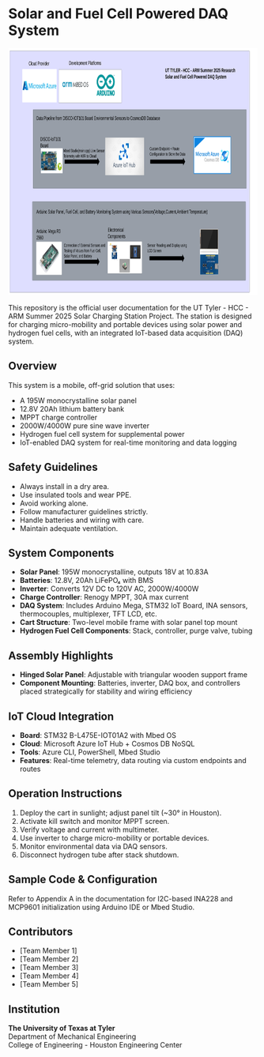 # Solar and Fuel Cell Powered DAQ System

<img src="https://github.com/UTT-HCC-Research/IoT_DAQ_Summer2025/blob/main/images/flowchart.png" alt="chart1" width="1000" height="500">

This repository is the official user documentation for the UT Tyler - HCC - ARM Summer 2025 Solar Charging Station Project. The station is designed for charging micro-mobility and portable devices using solar power and hydrogen fuel cells, with an integrated IoT-based data acquisition (DAQ) system.

## Overview
This system is a mobile, off-grid solution that uses:
- A 195W monocrystalline solar panel
- 12.8V 20Ah lithium battery bank
- MPPT charge controller
- 2000W/4000W pure sine wave inverter
- Hydrogen fuel cell system for supplemental power
- IoT-enabled DAQ system for real-time monitoring and data logging

## Safety Guidelines
- Always install in a dry area.
- Use insulated tools and wear PPE.
- Avoid working alone.
- Follow manufacturer guidelines strictly.
- Handle batteries and wiring with care.
- Maintain adequate ventilation.

## System Components
- **Solar Panel**: 195W monocrystalline, outputs 18V at 10.83A
- **Batteries**: 12.8V, 20Ah LiFePO₄ with BMS
- **Inverter**: Converts 12V DC to 120V AC, 2000W/4000W
- **Charge Controller**: Renogy MPPT, 30A max current
- **DAQ System**: Includes Arduino Mega, STM32 IoT Board, INA sensors, thermocouples, multiplexer, TFT LCD, etc.
- **Cart Structure**: Two-level mobile frame with solar panel top mount
- **Hydrogen Fuel Cell Components**: Stack, controller, purge valve, tubing

## Assembly Highlights
- **Hinged Solar Panel**: Adjustable with triangular wooden support frame
- **Component Mounting**: Batteries, inverter, DAQ box, and controllers placed strategically for stability and wiring efficiency

## IoT Cloud Integration
- **Board**: STM32 B-L475E-IOT01A2 with Mbed OS
- **Cloud**: Microsoft Azure IoT Hub + Cosmos DB NoSQL
- **Tools**: Azure CLI, PowerShell, Mbed Studio
- **Features**: Real-time telemetry, data routing via custom endpoints and routes

## Operation Instructions
1. Deploy the cart in sunlight; adjust panel tilt (~30° in Houston).
2. Activate kill switch and monitor MPPT screen.
3. Verify voltage and current with multimeter.
4. Use inverter to charge micro-mobility or portable devices.
5. Monitor environmental data via DAQ sensors.
6. Disconnect hydrogen tube after stack shutdown.

## Sample Code & Configuration
Refer to Appendix A in the documentation for I2C-based INA228 and MCP9601 initialization using Arduino IDE or Mbed Studio.

## Contributors
- [Team Member 1]
- [Team Member 2]
- [Team Member 3]
- [Team Member 4]
- [Team Member 5]

## Institution
**The University of Texas at Tyler**  
Department of Mechanical Engineering  
College of Engineering - Houston Engineering Center
